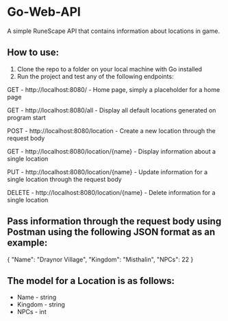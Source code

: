 # Go-Web-API
A simple RuneScape API that contains information about locations in game.

## How to use:
1) Clone the repo to a folder on your local machine with Go installed
2) Run the project and test any of the following endpoints:

GET - http://localhost:8080/ - Home page, simply a placeholder for a home page

GET - http://localhost:8080/all - Display all default locations generated on program start

POST - http://localhost:8080/location - Create a new location through the request body

GET - http://localhost:8080/location/{name} - Display information about a single location

PUT - http://localhost:8080/location/{name} - Update information for a single location through the request body

DELETE - http://localhost:8080/location/{name} - Delete information for a single location

## Pass information through the request body using Postman using the following JSON format as an example:
{
    "Name": "Draynor Village",
    "Kingdom": "Misthalin",
    "NPCs": 22
}

## The model for a Location is as follows:
- Name - string
- Kingdom - string
- NPCs - int
